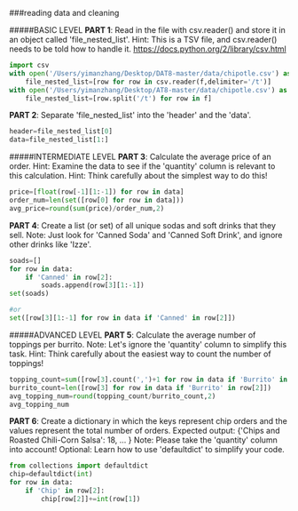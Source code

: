 ###reading data and cleaning

#####BASIC LEVEL
**PART 1**: Read in the file with csv.reader() and store it in an object called 'file_nested_list'.
Hint: This is a TSV file, and csv.reader() needs to be told how to handle it.
      https://docs.python.org/2/library/csv.html
```python
import csv
with open('/Users/yimanzhang/Desktop/DAT8-master/data/chipotle.csv') as f:
    file_nested_list=[row for row in csv.reader(f,delimiter='/t')]
with open('/Users/yimanzhang/Desktop/AT8-master/data/chipotle.csv') as f:
    file_nested_list=[row.split('/t') for row in f]
```
**PART 2**: Separate 'file_nested_list' into the 'header' and the 'data'.
```python
header=file_nested_list[0]
data=file_nested_list[1:]
```
#####INTERMEDIATE LEVEL
**PART 3**: Calculate the average price of an order.
Hint: Examine the data to see if the 'quantity' column is relevant to this calculation.
Hint: Think carefully about the simplest way to do this!
```python
price=[float(row[-1][1:-1]) for row in data]
order_num=len(set([row[0] for row in data]))
avg_price=round(sum(price)/order_num,2)
```

**PART 4**: Create a list (or set) of all unique sodas and soft drinks that they sell.
Note: Just look for 'Canned Soda' and 'Canned Soft Drink', and ignore other drinks like 'Izze'.
```python
soads=[]
for row in data:
    if 'Canned' in row[2]:
        soads.append(row[3][1:-1])
set(soads)

#or
set([row[3][1:-1] for row in data if 'Canned' in row[2]])
```
#####ADVANCED LEVEL
**PART 5**: Calculate the average number of toppings per burrito.
Note: Let's ignore the 'quantity' column to simplify this task.
Hint: Think carefully about the easiest way to count the number of toppings!
```python
topping_count=sum([row[3].count(',')+1 for row in data if 'Burrito' in row[2]])
burrito_count=len([row[3] for row in data if 'Burrito' in row[2]])
avg_topping_num=round(topping_count/burrito_count,2)
avg_topping_num
```

**PART 6**: Create a dictionary in which the keys represent chip orders and
the values represent the total number of orders.
Expected output: {'Chips and Roasted Chili-Corn Salsa': 18, ... }
Note: Please take the 'quantity' column into account!
Optional: Learn how to use 'defaultdict' to simplify your code.
```python
from collections import defaultdict
chip=defaultdict(int)
for row in data:
    if 'Chip' in row[2]:
        chip[row[2]]+=int(row[1])
```
